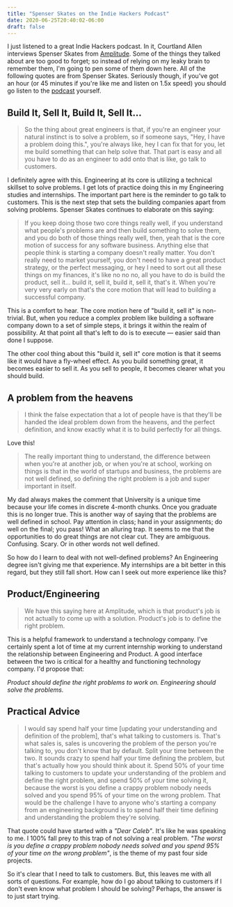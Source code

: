 ```yaml
---
title: "Spenser Skates on the Indie Hackers Podcast"
date: 2020-06-25T20:40:02-06:00
draft: false
---
```


I just listened to a great Indie Hackers podcast. In it, Courtland Allen interviews Spenser Skates from [Amplitude](https://amplitude.com). Some of the things they talked about are too good to forget; so instead of relying on my leaky brain to remember them, I'm going to pen some of them down here. All of the following quotes are from Spenser Skates. Seriously though, if you've got an hour (or 45 minutes if you're like me and listen on 1.5x speed) you should go listen to the [podcast](https://www.indiehackers.com/podcast/040-spenser-skates-of-amplitude) yourself.

## Build It, Sell It, Build It, Sell It...

> So the thing about great engineers is that, if you're an engineer your natural instinct is to solve a problem, so if someone says, "Hey, I have a problem doing this.", you're always like, hey I can fix that for you, let me build something that can help solve that. That part is easy and all you have to do as an engineer to add onto that is like, go talk to customers.

I definitely agree with this. Engineering at its core is utilizing a technical skillset to solve problems. I get lots of practice doing this in my Engineering studies and internships. The important part here is the reminder to go talk to customers. This is the next step that sets the building companies apart from solving problems. Spenser Skates continues to elaborate on this saying:

> If you keep doing those two core things really well, if you understand what people's problems are and then build something to solve them, and you do both of those things really well, then, yeah that is the core motion of success for any software business. Anything else that people think is starting a company doesn't really matter. You don't really need to market yourself, you don't need to have a great product strategy, or the perfect messaging, or hey I need to sort out all these things on my finances, it's like no no no, all you have to do is build the product, sell it... build it, sell it, build it, sell it, that's it. When you're very very early on that's the core motion that will lead to building a successful company.

This is a comfort to hear. The core motion here of "build it, sell it" is non-trivial. But, when you reduce a complex problem like building a software company down to a set of simple steps, it brings it within the realm of possibility. At that point all that's left to do is to execute — easier said than done I suppose.

The other cool thing about this "build it, sell it" core motion is that it seems like it would have a fly-wheel effect. As you build something great, it becomes easier to sell it. As you sell to people, it becomes clearer what you should build.

## A problem from the heavens

> I think the false expectation that a lot of people have is that they'll be handed the ideal problem down from the heavens, and the perfect definition, and know exactly what it is to build perfectly for all things.

Love this!

> The really important thing to understand, the difference between when you're at another job, or when you're at school, working on things is that in the world of startups and business, the problems are not well defined, so defining the right problem is a job and super important in itself.

My dad always makes the comment that University is a unique time because your life comes in discrete 4-month chunks. Once you graduate this is no longer true. This is another way of saying that the problems are well defined in school. Pay attention in class; hand in your assignments; do well on the final; you pass! What an alluring trap. It seems to me that the opportunities to do great things are not clear cut. They are ambiguous. Confusing. Scary. Or in other words not well defined.

So how do I learn to deal with not well-defined problems? An Engineering degree isn't giving me that experience. My internships are a bit better in this regard, but they still fall short. How can I seek out more experience like this?

## Product/Engineering

> We have this saying here at Amplitude, which is that product's job is not actually to come up with a solution. Product's job is to define the right problem.

This is a helpful framework to understand a technology company. I've certainly spent a lot of time at my current internship working to understand the relationship between Engineering and Product. A good interface between the two is critical for a healthy and functioning technology company. I'd propose that:

_Product should define the right problems to work on. Engineering should solve the problems._

## Practical Advice

> I would say spend half your time [updating your understanding and definition of the problem], that's what talking to customers is. That's what sales is, sales is uncovering the problem of the person you're talking to, you don't know that by default. Split your time between the two. It sounds crazy to spend half your time defining the problem, but that's actually how you should think about it. Spend 50% of your time talking to customers to update your understanding of the problem and define the right problem, and spend 50% of your time solving it, because the worst is you define a crappy problem nobody needs solved and you spend 95% of your time on the wrong problem. That would be the challenge I have to anyone who's starting a company from an engineering background is to spend half their time defining and understanding the problem they're solving.

That quote could have started with a _"Dear Caleb"_. It's like he was speaking to me. I 100% fall prey to this trap of not solving a real problem. _"The worst is you define a crappy problem nobody needs solved and you spend 95% of your time on the wrong problem"_, is the theme of my past four side projects.

So it's clear that I need to talk to customers. But, this leaves me with all sorts of questions. For example, how do I go about talking to customers if I don't even know what problem I should be solving? Perhaps, the answer is to just start trying.
